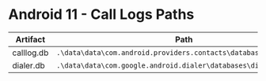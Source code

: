# Android 11 - Call Logs Paths

| **Artifact** | **Path**                                                        |
|--------------|-----------------------------------------------------------------|
| calllog.db   | `.\data\data\com.android.providers.contacts\databases\calllog.db` |
| dialer.db    | `.\data\data\com.google.android.dialer\databases\dialer.db`       |